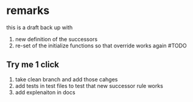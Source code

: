 
# remarks
this is a draft back up with
1. new definition of the successors
2. re-set of the initialize functions so that override works again
#TODO

## Try me 1 click
1. take clean branch and add those cahges
2. add tests in test files to test that new successor rule works
3. add explenaiton in docs
